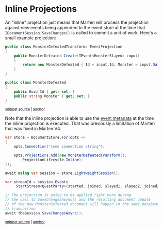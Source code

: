 # Inline Projections

An "inline" projection just means that Marten will process the projection against new events being appended
to the event store at the time that `IDocumentSession.SaveChanges()` is called to commit a unit of work. Here's a small example projection:

<!-- snippet: sample_MonsterDefeatedTransform -->
<a id='snippet-sample_monsterdefeatedtransform'></a>
```cs
public class MonsterDefeatedTransform: EventProjection
{
    public MonsterDefeated Create(IEvent<MonsterSlayed> input)
    {
        return new MonsterDefeated { Id = input.Id, Monster = input.Data.Name };
    }
}

public class MonsterDefeated
{
    public Guid Id { get; set; }
    public string Monster { get; set; }
}
```
<sup><a href='https://github.com/JasperFx/marten/blob/master/src/EventSourcingTests/Projections/inline_transformation_of_events.cs#L160-L176' title='Snippet source file'>snippet source</a> | <a href='#snippet-sample_monsterdefeatedtransform' title='Start of snippet'>anchor</a></sup>
<!-- endSnippet -->

Note that the inline projection is able to use the [event metadata](/events/metadata) at the time the inline projection is executed. That was previously a limitation of Marten that was fixed in Marten V4.

<!-- snippet: sample_usage_of_inline_projection -->
<a id='snippet-sample_usage_of_inline_projection'></a>
```cs
var store = DocumentStore.For(opts =>
{
    opts.Connection("some connection string");

    opts.Projections.Add(new MonsterDefeatedTransform(),
        ProjectionLifecycle.Inline);
});

await using var session = store.LightweightSession();

var streamId = session.Events
    .StartStream<QuestParty>(started, joined, slayed1, slayed2, joined2).Id;

// The projection is going to be applied right here during
// the call to SaveChangesAsync() and the resulting document update
// of the new MonsterDefeated document will happen in the same database
// transaction
await theSession.SaveChangesAsync();
```
<sup><a href='https://github.com/JasperFx/marten/blob/master/src/EventSourcingTests/Projections/inline_transformation_of_events.cs#L36-L57' title='Snippet source file'>snippet source</a> | <a href='#snippet-sample_usage_of_inline_projection' title='Start of snippet'>anchor</a></sup>
<!-- endSnippet -->
